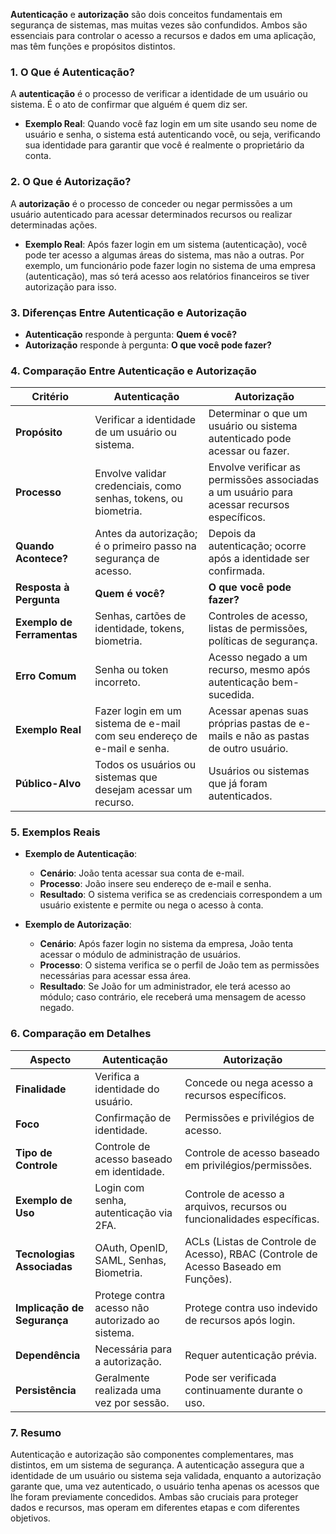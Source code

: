**Autenticação** e **autorização** são dois conceitos fundamentais em segurança de sistemas, mas muitas vezes são confundidos. Ambos são essenciais para controlar o acesso a recursos e dados em uma aplicação, mas têm funções e propósitos distintos.

### 1. **O Que é Autenticação?**
A **autenticação** é o processo de verificar a identidade de um usuário ou sistema. É o ato de confirmar que alguém é quem diz ser. 

- **Exemplo Real**: Quando você faz login em um site usando seu nome de usuário e senha, o sistema está autenticando você, ou seja, verificando sua identidade para garantir que você é realmente o proprietário da conta.

### 2. **O Que é Autorização?**
A **autorização** é o processo de conceder ou negar permissões a um usuário autenticado para acessar determinados recursos ou realizar determinadas ações.

- **Exemplo Real**: Após fazer login em um sistema (autenticação), você pode ter acesso a algumas áreas do sistema, mas não a outras. Por exemplo, um funcionário pode fazer login no sistema de uma empresa (autenticação), mas só terá acesso aos relatórios financeiros se tiver autorização para isso.

### 3. **Diferenças Entre Autenticação e Autorização**
- **Autenticação** responde à pergunta: **Quem é você?**
- **Autorização** responde à pergunta: **O que você pode fazer?**

### 4. **Comparação Entre Autenticação e Autorização**

| **Critério**             | **Autenticação**                                           | **Autorização**                                             |
|--------------------------|------------------------------------------------------------|-------------------------------------------------------------|
| **Propósito**            | Verificar a identidade de um usuário ou sistema.           | Determinar o que um usuário ou sistema autenticado pode acessar ou fazer. |
| **Processo**             | Envolve validar credenciais, como senhas, tokens, ou biometria. | Envolve verificar as permissões associadas a um usuário para acessar recursos específicos. |
| **Quando Acontece?**     | Antes da autorização; é o primeiro passo na segurança de acesso. | Depois da autenticação; ocorre após a identidade ser confirmada. |
| **Resposta à Pergunta**  | **Quem é você?**                                           | **O que você pode fazer?**                                   |
| **Exemplo de Ferramentas**| Senhas, cartões de identidade, tokens, biometria.          | Controles de acesso, listas de permissões, políticas de segurança. |
| **Erro Comum**           | Senha ou token incorreto.                                  | Acesso negado a um recurso, mesmo após autenticação bem-sucedida. |
| **Exemplo Real**         | Fazer login em um sistema de e-mail com seu endereço de e-mail e senha. | Acessar apenas suas próprias pastas de e-mails e não as pastas de outro usuário. |
| **Público-Alvo**         | Todos os usuários ou sistemas que desejam acessar um recurso. | Usuários ou sistemas que já foram autenticados.             |

### 5. **Exemplos Reais**

- **Exemplo de Autenticação**: 
  - **Cenário**: João tenta acessar sua conta de e-mail.
  - **Processo**: João insere seu endereço de e-mail e senha.
  - **Resultado**: O sistema verifica se as credenciais correspondem a um usuário existente e permite ou nega o acesso à conta.

- **Exemplo de Autorização**:
  - **Cenário**: Após fazer login no sistema da empresa, João tenta acessar o módulo de administração de usuários.
  - **Processo**: O sistema verifica se o perfil de João tem as permissões necessárias para acessar essa área.
  - **Resultado**: Se João for um administrador, ele terá acesso ao módulo; caso contrário, ele receberá uma mensagem de acesso negado.

### 6. **Comparação em Detalhes**

| **Aspecto**                | **Autenticação**                                    | **Autorização**                                        |
|----------------------------|----------------------------------------------------|--------------------------------------------------------|
| **Finalidade**             | Verifica a identidade do usuário.                  | Concede ou nega acesso a recursos específicos.          |
| **Foco**                   | Confirmação de identidade.                         | Permissões e privilégios de acesso.                    |
| **Tipo de Controle**       | Controle de acesso baseado em identidade.          | Controle de acesso baseado em privilégios/permissões.  |
| **Exemplo de Uso**         | Login com senha, autenticação via 2FA.             | Controle de acesso a arquivos, recursos ou funcionalidades específicas. |
| **Tecnologias Associadas** | OAuth, OpenID, SAML, Senhas, Biometria.            | ACLs (Listas de Controle de Acesso), RBAC (Controle de Acesso Baseado em Funções). |
| **Implicação de Segurança**| Protege contra acesso não autorizado ao sistema.   | Protege contra uso indevido de recursos após login.     |
| **Dependência**            | Necessária para a autorização.                     | Requer autenticação prévia.                            |
| **Persistência**           | Geralmente realizada uma vez por sessão.           | Pode ser verificada continuamente durante o uso.       |

### 7. **Resumo**
Autenticação e autorização são componentes complementares, mas distintos, em um sistema de segurança. A autenticação assegura que a identidade de um usuário ou sistema seja validada, enquanto a autorização garante que, uma vez autenticado, o usuário tenha apenas os acessos que lhe foram previamente concedidos. Ambas são cruciais para proteger dados e recursos, mas operam em diferentes etapas e com diferentes objetivos.

